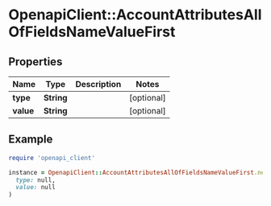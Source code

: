 # OpenapiClient::AccountAttributesAllOfFieldsNameValueFirst

## Properties

| Name | Type | Description | Notes |
| ---- | ---- | ----------- | ----- |
| **type** | **String** |  | [optional] |
| **value** | **String** |  | [optional] |

## Example

```ruby
require 'openapi_client'

instance = OpenapiClient::AccountAttributesAllOfFieldsNameValueFirst.new(
  type: null,
  value: null
)
```

